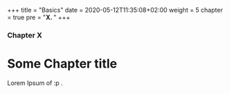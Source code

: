 +++
title = "Basics"
date = 2020-05-12T11:35:08+02:00
weight = 5
chapter = true
pre = "<b>X. </b>"
+++

### Chapter X

# Some Chapter title

Lorem Ipsum of :p .
